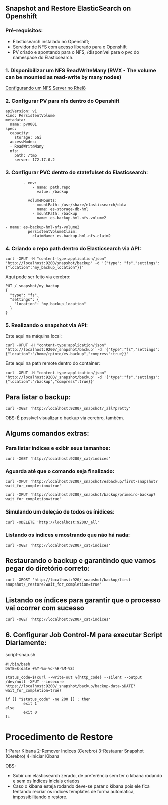 ## Snapshot and Restore ElasticSearch on Openshift ##

### Pré-requisitos:

* Elasticsearch instalado no Openshift;
* Servidor de NFS com acesso liberado para o Openshift
* PV criado e apontando para o NFS, /disponível para o pvc do namespace do Elasticsearch.


### 1. Disponibilizar um NFS ReadWriteMany (RWX - The volume can be mounted as read-write by many nodes)

[Configurando um NFS Server no Rhel8](https://access.redhat.com/documentation/pt-br/red_hat_enterprise_linux/8/html/managing_file_systems/nfs-server-configuration_exporting-nfs-shares)

### 2. Configurar PV para nfs dentro do Openshift
```
apiVersion: v1
kind: PersistentVolume
metadata:
  name: pv0001 
spec:
  capacity:
    storage: 5Gi 
  accessModes:
  - ReadWriteMany 
  nfs: 
    path: /tmp 
    server: 172.17.0.2
```

### 3. Configurar PVC dentro do statefulset do Elasticsearch:
```
        - env:
            - name: path.repo
              value: /backup
```
```
          volumeMounts:
            - mountPath: /usr/share/elasticsearch/data
              name: es-storage-db-hml
            - mountPath: /backup
              name: es-backup-hml-nfs-volume2
```
```
- name: es-backup-hml-nfs-volume2
          persistentVolumeClaim:
            claimName: es-backup-hml-nfs-claim2
```

### 4. Criando o repo path dentro do Elasticsearch via API:
```
curl -XPUT -H "content-type:application/json" 'http://localhost:9200/snapshot/backup' -d '{"type": "fs","settings":{"location":"my_backup_location"}}'
```

Aqui pode ser feito via cerebro:
```
PUT /_snapshot/my_backup
{
  "type": "fs",
  "settings": {
    "location": "my_backup_location"
  }
}
```
### 5. Realizando o snapshot via API:
 Este aqui na máquina local:
```
curl -XPUT -H "content-type:application/json" 'http://localhost:9200/_snapshot/backup' -d '{"type":"fs","settings":{"location":"/home/rpinto/es-backup","compress":true}}'
```

Este aqui na path remote dentro do container:
```
curl -XPUT -H "content-type:application/json" 'http://localhost:9200/_snapshot/backup' -d '{"type":"fs","settings":{"location":"/backup","compress":true}}'
```

## Para listar o backup:
```
curl -XGET 'http://localhost:9200/_snapshot/_all?pretty'
```

OBS: É possível visualizar o backup via cerebro, também.


## Algums comandos extras:
### Para listar índices e exibir seus tamanhos:
```
curl -XGET 'http://localhost:9200/_cat/indices'
```

### Aguarda até que o comando seja finalizado:
```
curl -XPUT 'http://localhost:9200/_snapshot/esbackup/first-snapshot?wait_for_completion=true'
```
```
curl -XPUT 'http://localhost:9200/_snapshot/backup/primeiro-backup?wait_for_completion=true'
```

### Simulando um deleção de todos os ínidices:
```
curl -XDELETE 'http://localhost:9200/_all'
```

### Listando os índices e mostrando que não há nada:
```
curl -XGET 'http://localhost:9200/_cat/indices'
```

## Restaurando o backup e garantindo que vamos pegar do diretório correto:
```
curl -XPOST 'http://localhost:920/_snapshot/backup/first-snapshot/_restore?wait_for_completion=true'
```

## Listando os índices para garantir que o processo vai ocorrer com sucesso
```
curl -XGET 'http://localhost:9200/_cat/indices'
```

## 6. Configurar Job Control-M para executar Script Diariamente:

script-snap.sh

```
#!/bin/bash
DATE=$(date +%Y-%m-%d-%H-%M-%S)

status_code=$(curl --write-out %{http_code} --silent --output /dev/null -XPUT --insecure https://localhost:9200/_snapshot/backup/backup-data-$DATE?wait_for_completion=true)

if [[ "$status_code" -ne 200 ]] ; then
        exit 1
else
        exit 0
fi
```

# Procedimento de Restore

1-Parar Kibana
2-Remover Indices (Cerebro)
3-Restaurar Snapshot (Cerebro)
4-Iniciar Kibana

OBS: 
* Subir um elasticsearch zerado, de preferência sem ter o kibana rodando e sem os índices iniciais criados
* Caso o kibana esteja rodando deve-se parar o kibana pois ele fica tentando recriar os índices templates de forma automatica, impossibilitando o restore.
